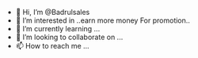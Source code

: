 - 👋 Hi, I’m @Badrulsales
- 👀 I’m interested in ..earn more money
For promotion..
- 🌱 I’m currently learning ...
- 💞️ I’m looking to collaborate on ...
- 📫 How to reach me ...

<!---
Badrulsales/Badrulsales is a ✨ special ✨ repository because its `README.md` (this file) appears on your GitHub profile.
You can click the Preview link to take a look at your changes.
--->
